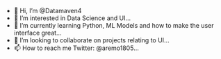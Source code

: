 - 👋 Hi, I’m @Datamaven4
- 👀 I’m interested in Data Science and UI...
- 🌱 I’m currently learning Python, ML Models and how to make the user interface great...
- 💞️ I’m looking to collaborate on projects relating to UI...
- 📫 How to reach me Twitter: @aremo1805...

<!---
Datamaven4/Datamaven4 is a ✨ special ✨ repository because its `README.md` (this file) appears on your GitHub profile.
You can click the Preview link to take a look at your changes.
--->
